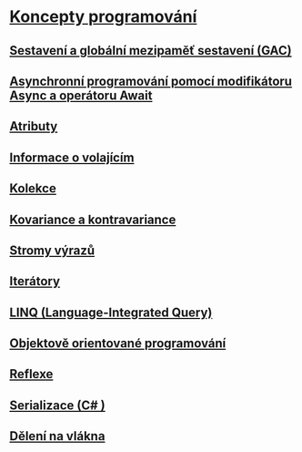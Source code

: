 # [Koncepty programování](index.md)
## [Sestavení a globální mezipaměť sestavení (GAC)](assemblies-gac/)
## [Asynchronní programování pomocí modifikátoru Async a operátoru Await](async/)
## [Atributy](attributes/)
## [Informace o volajícím](caller-information.md)
## [Kolekce](collections.md)
## [Kovariance a kontravariance](covariance-contravariance/)
## [Stromy výrazů](expression-trees/)
## [Iterátory](iterators.md)
## [LINQ (Language-Integrated Query)](linq/)
## [Objektově orientované programování](object-oriented-programming.md)
## [Reflexe](reflection.md)
## [Serializace (C# )](serialization/)
## [Dělení na vlákna](threading/)
